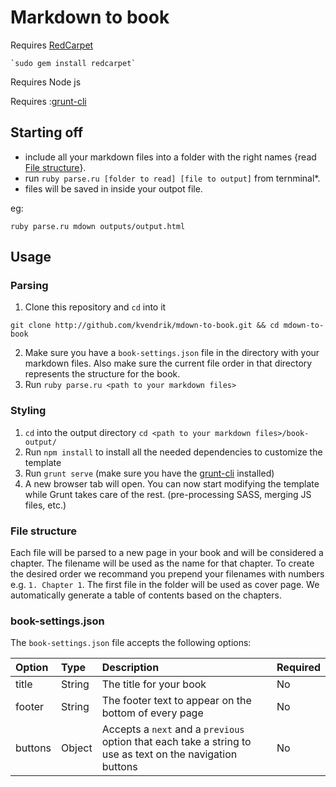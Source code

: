 Markdown to book
=================

Requires [RedCarpet](https://github.com/vmg/redcarpet)

    `sudo gem install redcarpet`

Requires Node js

Requires :[grunt-cli](http://gruntjs.com/getting-started)
## Starting off
 - include all your markdown files into a folder with the right names {read [File structure](#filestructure)}.
 - run `ruby parse.ru [folder to read] [file to output]` from ternminal*.
 - files will be saved in inside your outpot file.

 eg:

 `ruby parse.ru mdown outputs/output.html`

## Usage

### Parsing
1. Clone this repository and `cd` into it
```
git clone http://github.com/kvendrik/mdown-to-book.git && cd mdown-to-book
```
2. Make sure you have a `book-settings.json` file in the directory with your markdown files. Also make sure the current file order in that directory represents the structure for the book.
3. Run `ruby parse.ru <path to your markdown files>`

### Styling
1. `cd` into the output directory `cd <path to your markdown files>/book-output/`
2. Run `npm install` to install all the needed dependencies to customize the template
3. Run `grunt serve` (make sure you have the [grunt-cli](http://gruntjs.com/getting-started) installed)
4. A new browser tab will open. You can now start modifying the template while Grunt takes care of the rest. (pre-processing SASS, merging JS files, etc.)

### File structure
Each file will be parsed to a new page in your book and will be considered a chapter. The filename will be used as the name for that chapter. To create the desired order we recommand you prepend your filenames with numbers e.g. `1. Chapter 1`. The first file in the folder will be used as cover page. We automatically generate a table of contents based on the chapters.

### book-settings.json
The `book-settings.json` file accepts the following options:

|Option|Type|Description|Required|
|:---|:---|:---|:---|
|title|String|The title for your book|No|
|footer|String|The footer text to appear on the bottom of every page|No|
|buttons|Object|Accepts a `next` and a `previous` option that each take a string to use as text on the navigation buttons|No|

